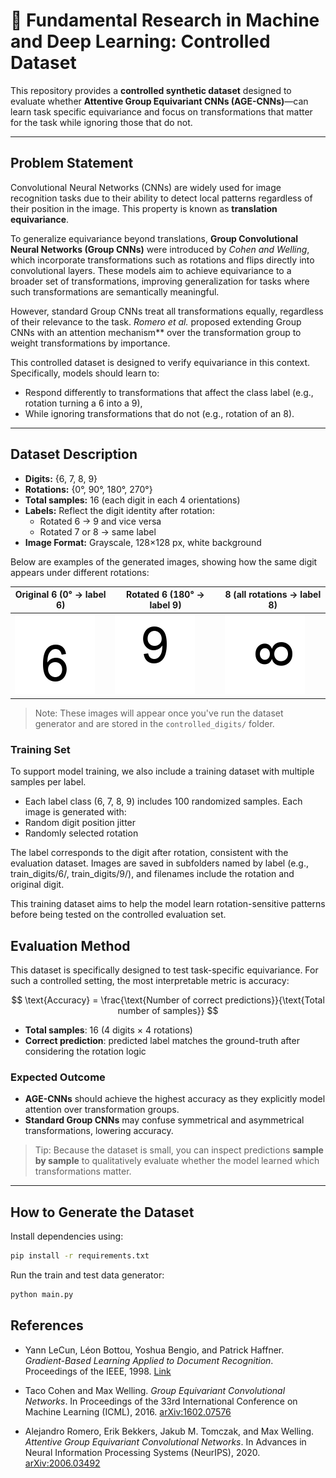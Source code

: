 # 🧠 Fundamental Research in Machine and Deep Learning: Controlled Dataset

This repository provides a **controlled synthetic dataset** designed to evaluate whether **Attentive Group Equivariant CNNs (AGE-CNNs)**—can learn task specific equivariance and focus on transformations that matter for the task while ignoring those that do not.

---

## Problem Statement

Convolutional Neural Networks (CNNs) are widely used for image recognition tasks due to their ability to detect local patterns regardless of their position in the image. This property is known as **translation equivariance**.

To generalize equivariance beyond translations, **Group Convolutional Neural Networks (Group CNNs)** were introduced by *Cohen and Welling*, which incorporate transformations such as rotations and flips directly into convolutional layers. These models aim to achieve equivariance to a broader set of transformations, improving generalization for tasks where such transformations are semantically meaningful.

However, standard Group CNNs treat all transformations equally, regardless of their relevance to the task. *Romero et al.* proposed extending Group CNNs with an attention mechanism** over the transformation group to weight transformations by importance.

This controlled dataset is designed to verify equivariance in this context. Specifically, models should learn to:
- Respond differently to transformations that affect the class label (e.g., rotation turning a 6 into a 9),
- While ignoring transformations that do not (e.g., rotation of an 8).

---

## Dataset Description

- **Digits:** {6, 7, 8, 9}
- **Rotations:** {0°, 90°, 180°, 270°}
- **Total samples:** 16 (each digit in each 4 orientations)
- **Labels:** Reflect the digit identity after rotation:
  - Rotated 6 → 9 and vice versa
  - Rotated 7 or 8 → same label
- **Image Format:** Grayscale, 128×128 px, white background

Below are examples of the generated images, showing how the same digit appears under different rotations:

| Original 6 (0°  → label 6) | Rotated 6 (180° → label 9) | 8 (all rotations → label 8) |
|-----------------|-----------------------------|------------------------------|
| ![6_0](controlled_digits/6_rot0_label6.png) | ![6_180](controlled_digits/6_rot180_label9.png) | ![8_90](controlled_digits/8_rot90_label8.png) |

> Note: These images will appear once you've run the dataset generator and are stored in the `controlled_digits/` folder.

### Training Set
To support model training, we also include a training dataset with multiple samples per label.

- Each label class (6, 7, 8, 9) includes 100 randomized samples.
Each image is generated with:
- Random digit position jitter
- Randomly selected rotation

The label corresponds to the digit after rotation, consistent with the evaluation dataset.
Images are saved in subfolders named by label (e.g., train_digits/6/, train_digits/9/), and filenames include the rotation and original digit.

This training dataset aims to help the model learn rotation-sensitive patterns before being tested on the controlled evaluation set.

## Evaluation Method

This dataset is specifically designed to test task-specific equivariance. For such a controlled setting, the most interpretable metric is accuracy:

$$
\text{Accuracy} = \frac{\text{Number of correct predictions}}{\text{Total number of samples}}
$$

- **Total samples**: 16 (4 digits × 4 rotations)
- **Correct prediction**: predicted label matches the ground-truth after considering the rotation logic

### Expected Outcome

- **AGE-CNNs** should achieve the highest accuracy as they explicitly model attention over transformation groups.
- **Standard Group CNNs** may confuse symmetrical and asymmetrical transformations, lowering accuracy.

> Tip: Because the dataset is small, you can inspect predictions **sample by sample** to qualitatively evaluate whether the model learned which transformations matter.

---

##  How to Generate the Dataset

Install dependencies using:

```bash
pip install -r requirements.txt
```

Run the train and test data generator:
```bash
python main.py
```

## References

- Yann LeCun, Léon Bottou, Yoshua Bengio, and Patrick Haffner.
  *Gradient-Based Learning Applied to Document Recognition*. Proceedings of the IEEE, 1998.
  [Link](http://yann.lecun.com/exdb/publis/pdf/lecun-01a.pdf)

- Taco Cohen and Max Welling.
  *Group Equivariant Convolutional Networks*. In Proceedings of the 33rd International Conference on Machine Learning (ICML), 2016.
  [arXiv:1602.07576](https://arxiv.org/abs/1602.07576)

- Alejandro Romero, Erik Bekkers, Jakub M. Tomczak, and Max Welling.
  *Attentive Group Equivariant Convolutional Networks*. In Advances in Neural Information Processing Systems (NeurIPS), 2020.
  [arXiv:2006.03492](https://arxiv.org/abs/2006.03492)
